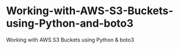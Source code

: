 # Working-with-AWS-S3-Buckets-using-Python-and-boto3
Working with AWS S3 Buckets using Python &amp; boto3
